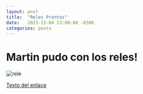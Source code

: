 ```yaml
---
layout: post
title:  "Reles Prontos"
date:   2023-12-04 13:00:00 -0300
categories: posts
---
```


# Martin pudo con los reles!

![rele](/rele.jpeg)

<a href="https://youtu.be/gQaw36v5Qus">Texto del enlace</a>






